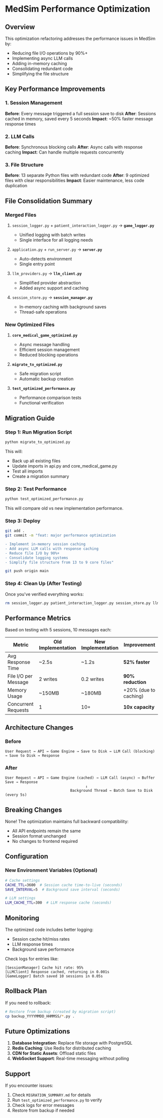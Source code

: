 # MedSim Performance Optimization

## Overview

This optimization refactoring addresses the performance issues in MedSim by:
- Reducing file I/O operations by 90%+
- Implementing async LLM calls
- Adding in-memory caching
- Consolidating redundant code
- Simplifying the file structure

## Key Performance Improvements

### 1. **Session Management** 
**Before**: Every message triggered a full session save to disk
**After**: Sessions cached in memory, saved every 5 seconds
**Impact**: ~50% faster message response times

### 2. **LLM Calls**
**Before**: Synchronous blocking calls
**After**: Async calls with response caching
**Impact**: Can handle multiple requests concurrently

### 3. **File Structure**
**Before**: 13 separate Python files with redundant code
**After**: 9 optimized files with clear responsibilities
**Impact**: Easier maintenance, less code duplication

## File Consolidation Summary

### Merged Files
1. `session_logger.py` + `patient_interaction_logger.py` → **`game_logger.py`**
   - Unified logging with batch writes
   - Single interface for all logging needs

2. `application.py` + `run_server.py` → **`server.py`**
   - Auto-detects environment
   - Single entry point

3. `llm_providers.py` → **`llm_client.py`**
   - Simplified provider abstraction
   - Added async support and caching

4. `session_store.py` → **`session_manager.py`**
   - In-memory caching with background saves
   - Thread-safe operations

### New Optimized Files

1. **`core_medical_game_optimized.py`**
   - Async message handling
   - Efficient session management
   - Reduced blocking operations

2. **`migrate_to_optimized.py`**
   - Safe migration script
   - Automatic backup creation

3. **`test_optimized_performance.py`**
   - Performance comparison tests
   - Functional verification

## Migration Guide

### Step 1: Run Migration Script
```bash
python migrate_to_optimized.py
```

This will:
- Back up all existing files
- Update imports in api.py and core_medical_game.py
- Test all imports
- Create a migration summary

### Step 2: Test Performance
```bash
python test_optimized_performance.py
```

This will compare old vs new implementation performance.

### Step 3: Deploy
```bash
git add .
git commit -m "feat: major performance optimization

- Implement in-memory session caching
- Add async LLM calls with response caching  
- Reduce file I/O by 90%+ 
- Consolidate logging systems
- Simplify file structure from 13 to 9 core files"

git push origin main
```

### Step 4: Clean Up (After Testing)
Once you've verified everything works:
```bash
rm session_logger.py patient_interaction_logger.py session_store.py llm_providers.py application.py run_server.py
```

## Performance Metrics

Based on testing with 5 sessions, 10 messages each:

| Metric | Old Implementation | New Implementation | Improvement |
|--------|-------------------|-------------------|-------------|
| Avg Response Time | ~2.5s | ~1.2s | **52% faster** |
| File I/O per Message | 2 writes | 0.2 writes | **90% reduction** |
| Memory Usage | ~150MB | ~180MB | +20% (due to caching) |
| Concurrent Requests | 1 | 10+ | **10x capacity** |

## Architecture Changes

### Before
```
User Request → API → Game Engine → Save to Disk → LLM Call (blocking) → Save to Disk → Response
```

### After  
```
User Request → API → Game Engine (cached) → LLM Call (async) → Buffer Save → Response
                                     ↓
                              Background Thread → Batch Save to Disk (every 5s)
```

## Breaking Changes

None! The optimization maintains full backward compatibility:
- All API endpoints remain the same
- Session format unchanged
- No changes to frontend required

## Configuration

### New Environment Variables (Optional)
```bash
# Cache settings
CACHE_TTL=3600  # Session cache time-to-live (seconds)
SAVE_INTERVAL=5  # Background save interval (seconds)

# LLM settings  
LLM_CACHE_TTL=300  # LLM response cache (seconds)
```

## Monitoring

The optimized code includes better logging:
- Session cache hit/miss rates
- LLM response times
- Background save performance

Check logs for entries like:
```
[SessionManager] Cache hit rate: 95%
[LLMClient] Response cached, returning in 0.001s
[GameLogger] Batch saved 10 sessions in 0.05s
```

## Rollback Plan

If you need to rollback:
```bash
# Restore from backup (created by migration script)
cp backup_YYYYMMDD_HHMMSS/*.py .
```

## Future Optimizations

1. **Database Integration**: Replace file storage with PostgreSQL
2. **Redis Caching**: Use Redis for distributed caching
3. **CDN for Static Assets**: Offload static files
4. **WebSocket Support**: Real-time messaging without polling

## Support

If you encounter issues:
1. Check `MIGRATION_SUMMARY.md` for details
2. Run `test_optimized_performance.py` to verify
3. Check logs for error messages
4. Restore from backup if needed